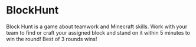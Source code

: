 # BlockHunt
Block Hunt is a game about teamwork and Minecraft skills. Work with your team to find or craft your assigned block and stand on it within 5 minutes to win the round! Best of 3 rounds wins!
